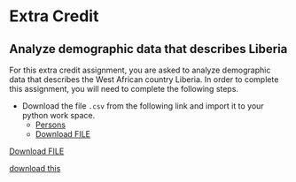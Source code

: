# Extra Credit

## Analyze demographic data that describes Liberia

For this extra credit assignment, you are asked to analyze demographic data that describes the West African country Liberia.  In order to complete this assignment, you will need to complete the following steps.

- Download the file `.csv` from the following link and import it to your python work space.
	- [Persons](https://github.com/tyler-frazier/intro_to_datascience/blob/main/data/pns.csv) 
	- <a id="raw-url" href="https://github.com/tyler-frazier/intro_to_datascience/blob/main/data/pns.csv">Download FILE</a>

<a id="raw-url" href="https://raw.githubusercontent.com/tyler-frazier/intro_to_datascience/master/pns.csv">Download FILE</a>

<a href="data/pns.csv" download="pns.csv">download this</a>







